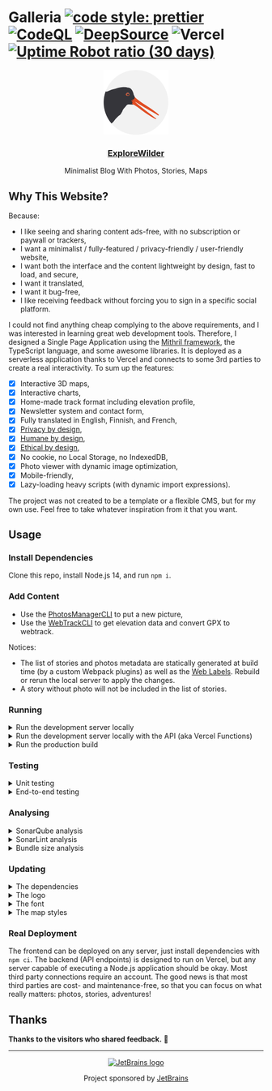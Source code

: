 # Galleria [![code style: prettier](https://img.shields.io/badge/code_style-prettier-ff69b4.svg)](https://github.com/prettier/prettier) [![CodeQL](https://github.com/coffeacloudberry/galleria/workflows/CodeQL/badge.svg)](https://github.com/coffeacloudberry/galleria/actions/workflows/codeql-analysis.yml) [![DeepSource](https://deepsource.io/gh/coffeacloudberry/galleria.svg/?label=active+issues&token=3otGYqRTLk0en07piBlR3puH)](https://deepsource.io/gh/coffeacloudberry/galleria/) ![Vercel](https://therealsujitk-vercel-badge.vercel.app/?app=galleria-coffeacloudberry) [![Uptime Robot ratio (30 days)](https://img.shields.io/uptimerobot/ratio/m788439617-62d9f70af5b1f4ff4ff03be5)](https://stats.uptimerobot.com/3JW84TmQoB)

<div align="center">
    <a href="https://www.explorewilder.com">
        <img src="https://raw.githubusercontent.com/coffeacloudberry/galleria/master/src/icons/favicon/favicon.svg" height="128" width="128" alt="ExploreWilder logo" />
    </a>
    <h3 align="center">
        <a href="https://www.explorewilder.com">ExploreWilder</a>
    </h3>
    <p align="center">Minimalist Blog With Photos, Stories, Maps</p>
</div>

## Why This Website?

Because:

* I like seeing and sharing content ads-free, with no subscription or paywall or trackers,
* I want a minimalist / fully-featured / privacy-friendly / user-friendly website,
* I want both the interface and the content lightweight by design, fast to load, and secure,
* I want it translated,
* I want it bug-free,
* I like receiving feedback without forcing you to sign in a specific social platform.

I could not find anything cheap complying to the above requirements, and I was interested in learning great web development tools. Therefore, I designed a Single Page Application using the [Mithril framework](https://mithril.js.org/), the TypeScript language, and some awesome libraries. It is deployed as a serverless application thanks to Vercel and connects to some 3rd parties to create a real interactivity. To sum up the features:

- [x] Interactive 3D maps,
- [x] Interactive charts,
- [x] Home-made track format including elevation profile,
- [x] Newsletter system and contact form,
- [x] Fully translated in English, Finnish, and French,
- [x] [Privacy by design](https://en.wikipedia.org/wiki/Privacy_by_design),
- [x] [Humane by design](https://humanebydesign.com/),
- [x] [Ethical by design](https://ind.ie/ethical-design/),
- [x] No cookie, no Local Storage, no IndexedDB,
- [x] Photo viewer with dynamic image optimization,
- [x] Mobile-friendly,
- [x] Lazy-loading heavy scripts (with dynamic import expressions).

The project was not created to be a template or a flexible CMS, but for my own use. Feel free to take whatever inspiration from it that you want.

## Usage

### Install Dependencies

Clone this repo, install Node.js 14, and run `npm i`.

### Add Content

* Use the [PhotosManagerCLI](https://github.com/coffeacloudberry/PhotosManagerCLI) to put a new picture,
* Use the [WebTrackCLI](https://github.com/coffeacloudberry/WebTrackCLI) to get elevation data and convert GPX to webtrack.

Notices:

* The list of stories and photos metadata are statically generated at build time (by a custom Webpack plugins) as well as the [Web Labels](config/generate-weblabels-webpack-plugin/README.md). Rebuild or rerun the local server to apply the changes.
* A story without photo will not be included in the list of stories.

### Running

<details>
  <summary>Run the development server locally</summary>

```sh
npm start
```

You can view the development server at [localhost:8080](http://localhost:8080).

> To run the debug session from an IntelliJ-based IDE, configure the browser to be Chrome-based (File > Settings... > search for *browser*), and start the local server as usual but press Ctrl+Shift+Click on the local URL.

</details>
<details>
  <summary>Run the development server locally with the API (aka Vercel Functions)</summary>

1. Install the Vercel CLI: `npm i -g vercel`,
2. Pull the environment variables: `vercel env pull`,
3. Check that the *.env* file has been created,
4. Run the server on port 3000: `vercel dev`,
5. Visit [localhost:3000](http://localhost:3000).

> `vercel dev` is for development purpose, it runs the prod version of the application with the dev environment variables.

> Do not try `127.0.0.1:3000` when running `vercel dev`, the API only works with `localhost:3000`.

</details>
<details>
  <summary>Run the production build</summary>

```sh
npm run build
```

> Note: Install [http-server](https://www.npmjs.com/package/http-server) globally to deploy a simple server locally.

```sh
npm i -g http-server
```

You can view the deployment by creating a server in `public`.

```sh
cd public
http-server
```

</details>

### Testing

<details>
  <summary>Unit testing</summary>

Just run `npm run test`

> For running specific tests on PyCharm Professional, the Node.js plugin has to be installed.

</details>
<details>
  <summary>End-to-end testing</summary>

Install [Robot Framework](https://github.com/robotframework/robotframework/blob/master/INSTALL.rst) with the [SeleniumLibrary](https://github.com/robotframework/SeleniumLibrary#installation) and the drivers to your web browser(s).

```sh
pip install -U robotframework robotframework-seleniumlibrary webdrivermanager
webdrivermanager firefox
export PATH=$PATH:/home/.../.local/share/WebDriverManager/bin
mkdir tests/end_to_end/results
```

Then run the test:

```sh
npm start &
cd tests/end_to_end/results
robot ..
```

> Replace `npm start` with `vercel dev` if you want to test the Vercel Functions (to be defined). In that case, the Robot configuration should also be changed with the port exposed by Vercel.

> If the driver is not found, you may need to `export PATH=$PATH:/home/.../.local/share/WebDriverManager/bin`

> The tests do not use fake fixtures but the actual website content. The most recent photo should have a story or some tests may fail.

An HTML report should have been generated.

</details>

### Analysing

<details>
  <summary>SonarQube analysis</summary>

1. Download and install the [SonarQube Community Edition](https://docs.sonarqube.org/latest/setup/get-started-2-minutes/),
2. Download and install the [SonarScanner](https://docs.sonarqube.org/latest/analysis/scan/sonarscanner/),
3. Run the server with `sh /opt/sonarqube/sonarqube-9.0.0.45539/bin/linux-x86-64/sonar.sh console` and finish the installation,
4. Create a project named *coffeacloudberry_galleria* and generate *YOURTOKEN*,
5. Run the analysis with `sonar-scanner -Dsonar.login=YOURTOKEN`,
6. Find out the report on [localhost:9000/dashboard?id=coffeacloudberry_galleria](http://localhost:9000/dashboard?id=coffeacloudberry_galleria).

> If the scanner is not found, you may need to `export PATH=$PATH:/opt/sonarqube/sonar-scanner-4.6.2.2472-linux/bin/`

</details>
<details>
  <summary>SonarLint analysis</summary>

While SonarQube offers a great interface for project-wide analysis, [SonarLint](https://www.sonarlint.org/) offers realtime static code analysis. The installation depends on your IDE. For IntelliJ-based IDE, go to "File > Settings... > Plugins > Marketplace" and search for SonarLint.

</details>
<details>
  <summary>Bundle size analysis</summary>

Run `npm bundle-analysis` to generate the prod bundle and start a local server with a page displaying the bundle analysis, you can check that no extra libraries are bundled.

</details>

### Updating

<details>
  <summary>The dependencies</summary>

```sh
npm i -g npm-check-updates # only once
ncu -u
npm install
```

Also update the lazy-loaded scripts listed in the [configuration file](src/config.ts) (the lazy-loaded Sentry SDK is automatically updated) as well as FriendlyCaptcha in the [webpack config](config/webpack.prod.js).

</details>
<details>
  <summary>The logo</summary>

From a new SVG file:

* Generate PNG files of different sizes and generate the .ico with Gimp: File > Open as Layers, File > Export As...,
* Generate an apple-touch-icon file (PNG, 192x192, without alpha channel),
* Generate a compressed version with Inkscape: File > Save As... > Optimized SVG.

</details>
<details>
  <summary>The font</summary>

The [main SASS file](src/style/main.sass) should point to the font files.

For editing the font, adding glyphs, ligatures, exotic characters, etc. Have a look at this [README file](src/fonts/asap/README.md).

</details>
<details>
  <summary>The map styles</summary>

The Mapbox Studio styles are public:

* *Sunny Summer* theme: [view](https://api.mapbox.com/styles/v1/onvbjzhghu/ckp9oa8nw216718o43dskmvsg.html?title=view&access_token=YOURTOKEN&zoomwheel=true&fresh=true#10.26/45.9278/6.9381/120/3), [copy](https://api.mapbox.com/styles/v1/onvbjzhghu/ckp9oa8nw216718o43dskmvsg.html?title=copy&access_token=YOURTOKEN&zoomwheel=true&fresh=true#10.26/45.9278/6.9381/120/3),
* *Sunny Tundra* theme: [view](https://api.mapbox.com/styles/v1/onvbjzhghu/ckwuwtmkeeb1p15p2zbawe8u5.html?title=view&access_token=YOURTOKEN&zoomwheel=true&fresh=true#15.12/68.667283/27.535102/-20/66), [copy](https://api.mapbox.com/styles/v1/onvbjzhghu/ckwuwtmkeeb1p15p2zbawe8u5.html?title=copy&access_token=YOURTOKEN&zoomwheel=true&fresh=true#15.12/68.667283/27.535102/-20/66),
* *Dark Tundra* theme: [view](https://api.mapbox.com/styles/v1/onvbjzhghu/ckwdyvlrl2gn715su45kulnvr.html?title=view&access_token=YOURTOKEN&zoomwheel=true&fresh=true#12.34/68.42216/27.41957/20.8/63), [copy](https://api.mapbox.com/styles/v1/onvbjzhghu/ckwdyvlrl2gn715su45kulnvr.html?title=copy&access_token=YOURTOKEN&zoomwheel=true&fresh=true#12.34/68.42216/27.41957/20.8/63).

Use a Mapbox token with the `styles:read` and `fonts:read` scopes. URL restrictions should not be enforced due to some [limitations](https://docs.mapbox.com/accounts/guides/tokens/#requirements-and-limitations).

</details>

### Real Deployment

The frontend can be deployed on any server, just install dependencies with `npm ci`. The backend (API endpoints) is designed to run on Vercel, but any server capable of executing a Node.js application should be okay. Most third party connections require an account. The good news is that most third parties are cost- and maintenance-free, so that you can focus on what really matters: photos, stories, adventures!

## Thanks

**Thanks to the visitors who shared feedback.** :hugs:

---------------------------------------

<div align="center">
    <a href="https://www.jetbrains.com/">
        <img src="https://resources.jetbrains.com/storage/products/company/brand/logos/jb_square.svg" height="128" width="128" alt="JetBrains logo" />
    </a>
    <p align="center">Project sponsored by <a href="https://www.jetbrains.com/">JetBrains</a></p>
</div>
